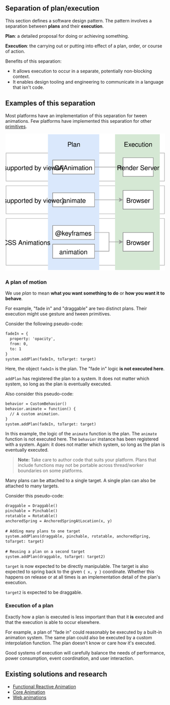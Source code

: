 ## Separation of plan/execution

This section defines a software design pattern. The pattern involves a separation between **plans** and their **execution**.

**Plan**: a detailed proposal for doing or achieving something.

**Execution**: the carrying out or putting into effect of a plan, order, or course of action.

Benefits of this separation:

- It allows execution to occur in a separate, potentially non-blocking context.
- It enables design tooling and engineering to communicate in a language that isn't code.

## Examples of this separation

Most platforms have an implementation of this separation for tween animations. Few platforms have implemented this separation for other [primitives](../primitives.md).

![](_assets/PatternMatches.svg)

### A plan of motion

We use *plan* to mean **what you want something to do** or **how you want it to behave**.

For example, "fade in" and "draggable" are two distinct plans. Their execution might use gesture and tween primitives.

Consider the following pseudo-code:

    fadeIn = {
      property: 'opacity',
      from: 0,
      to: 1
    }
    system.addPlan(fadeIn, toTarget: target)

Here, the object `fadeIn` is the plan. The "fade in" logic **is not executed here**.

`addPlan` has registered the plan to a system. It does not matter which system, so long as the plan is eventually executed.

Also consider this pseudo-code:

    behavior = CustomBehavior()
    behavior.animate = function() {
      // A custom animation.
    }
    system.addPlan(fadeIn, toTarget: target)

In this example, the logic of the `animate` function is the plan. The `animate` function is not executed here. The `behavior` instance has been registered with a system. Again: it does not matter which system, so long as the plan is eventually executed.

> **Note:** Take care to author code that suits your platform. Plans that include functions may not be portable across thread/worker boundaries on some platforms.

Many plans can be attached to a single target. A single plan can also be attached to many targets.

Consider this pseudo-code:

    draggable = Draggable()
    pinchable = Pinchable()
    rotatable = Rotatable()
    anchoredSpring = AnchoredSpringAtLocation(x, y)
    
    # Adding many plans to one target
    system.addPlans(draggable, pinchable, rotatable, anchoredSpring, toTarget: target)
    
    # Reusing a plan on a second target
    system.addPlan(draggable, toTarget: target2)

`target` is now expected to be directly manipulable. The target is also expected to spring back to the given `{ x, y }` coordinate. Whether this happens on release or at all times is an implementation detail of the plan's execution.

`target2` is expected to be draggable.

### Execution of a plan

Exactly how a plan is executed is less important than that it **is** executed and that the execution is able to occur elsewhere.

For example, a plan of "fade in" could reasonably be executed by a built-in animation system. The same plan could also be executed by a custom interpolation function. The plan doesn't know or care how it's executed.

Good systems of execution will carefully balance the needs of performance, power consumption, event coordination, and user interaction.

## Existing solutions and research

- [Functional Reactive Animation](http://haskell.cs.yale.edu/wp-content/uploads/2011/02/icfp97.pdf)
- [Core Animation](https://developer.apple.com/library/ios/documentation/Cocoa/Conceptual/CoreAnimation_guide/CoreAnimationBasics/CoreAnimationBasics.html)
- [Web animations](https://w3c.github.io/web-animations/)

<!--

LGTM:
- featherless
- larche
- markwei

-->
